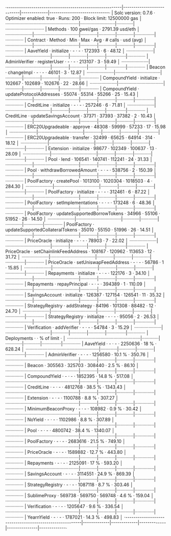 ·--------------------------------------------------------|---------------------------|-------------|-----------------------------·
|                  Solc version: 0.7.6                   ·  Optimizer enabled: true  ·  Runs: 200  ·  Block limit: 12500000 gas  │
·························································|···························|·············|······························
|  Methods                                               ·              100 gwei/gas               ·       2791.39 usd/eth       │
·····················|···································|·············|·············|·············|···············|··············
|  Contract          ·  Method                           ·  Min        ·  Max        ·  Avg        ·  # calls      ·  usd (avg)  │
·····················|···································|·············|·············|·············|···············|··············
|  AaveYield         ·  initialize                       ·          -  ·          -  ·     172393  ·            6  ·      48.12  │
·····················|···································|·············|·············|·············|···············|··············
|  AdminVerifier     ·  registerUser                     ·          -  ·          -  ·     213107  ·            3  ·      59.49  │
·····················|···································|·············|·············|·············|···············|··············
|  Beacon            ·  changeImpl                       ·          -  ·          -  ·      46101  ·            3  ·      12.87  │
·····················|···································|·············|·············|·············|···············|··············
|  CompoundYield     ·  initialize                       ·     102667  ·     102689  ·     102676  ·           22  ·      28.66  │
·····················|···································|·············|·············|·············|···············|··············
|  CompoundYield     ·  updateProtocolAddresses          ·      55074  ·      55314  ·      55266  ·           25  ·      15.43  │
·····················|···································|·············|·············|·············|···············|··············
|  CreditLine        ·  initialize                       ·          -  ·          -  ·     257246  ·            6  ·      71.81  │
·····················|···································|·············|·············|·············|···············|··············
|  CreditLine        ·  updateSavingsAccount             ·      37371  ·      37393  ·      37382  ·            2  ·      10.43  │
·····················|···································|·············|·············|·············|···············|··············
|  ERC20Upgradeable  ·  approve                          ·      48308  ·      59999  ·      57233  ·           17  ·      15.98  │
·····················|···································|·············|·············|·············|···············|··············
|  ERC20Upgradeable  ·  transfer                         ·      32499  ·      65625  ·      64914  ·          314  ·      18.12  │
·····················|···································|·············|·············|·············|···············|··············
|  Extension         ·  initialize                       ·      98677  ·     102349  ·     100637  ·           13  ·      28.09  │
·····················|···································|·············|·············|·············|···············|··············
|  Pool              ·  lend                             ·     106541  ·     140741  ·     112241  ·           24  ·      31.33  │
·····················|···································|·············|·············|·············|···············|··············
|  Pool              ·  withdrawBorrowedAmount           ·          -  ·          -  ·     538756  ·            2  ·     150.39  │
·····················|···································|·············|·············|·············|···············|··············
|  PoolFactory       ·  createPool                       ·    1013100  ·    1020304  ·    1018503  ·            4  ·     284.30  │
·····················|···································|·············|·············|·············|···············|··············
|  PoolFactory       ·  initialize                       ·          -  ·          -  ·     312461  ·            6  ·      87.22  │
·····················|···································|·············|·············|·············|···············|··············
|  PoolFactory       ·  setImplementations               ·          -  ·          -  ·     173248  ·            6  ·      48.36  │
·····················|···································|·············|·············|·············|···············|··············
|  PoolFactory       ·  updateSupportedBorrowTokens      ·      34966  ·      55106  ·      51952  ·           26  ·      14.50  │
·····················|···································|·············|·············|·············|···············|··············
|  PoolFactory       ·  updateSupportedCollateralTokens  ·      35010  ·      55150  ·      51996  ·           26  ·      14.51  │
·····················|···································|·············|·············|·············|···············|··············
|  PriceOracle       ·  initialize                       ·          -  ·          -  ·      78903  ·            7  ·      22.02  │
·····················|···································|·············|·············|·············|···············|··············
|  PriceOracle       ·  setChainlinkFeedAddress          ·     108167  ·     120962  ·     113653  ·           12  ·      31.72  │
·····················|···································|·············|·············|·············|···············|··············
|  PriceOracle       ·  setUniswapFeedAddress            ·          -  ·          -  ·      56786  ·            1  ·      15.85  │
·····················|···································|·············|·············|·············|···············|··············
|  Repayments        ·  initialize                       ·          -  ·          -  ·     122176  ·            3  ·      34.10  │
·····················|···································|·············|·············|·············|···············|··············
|  Repayments        ·  repayPrincipal                   ·          -  ·          -  ·     394389  ·            1  ·     110.09  │
·····················|···································|·············|·············|·············|···············|··············
|  SavingsAccount    ·  initialize                       ·     126387  ·     127154  ·     126541  ·           11  ·      35.32  │
·····················|···································|·············|·············|·············|···············|··············
|  StrategyRegistry  ·  addStrategy                      ·      84196  ·     101308  ·      88482  ·           12  ·      24.70  │
·····················|···································|·············|·············|·············|···············|··············
|  StrategyRegistry  ·  initialize                       ·          -  ·          -  ·      95056  ·            2  ·      26.53  │
·····················|···································|·············|·············|·············|···············|··············
|  Verification      ·  addVerifier                      ·          -  ·          -  ·      54784  ·            3  ·      15.29  │
·····················|···································|·············|·············|·············|···············|··············
|  Deployments                                           ·                                         ·  % of limit   ·             │
·························································|·············|·············|·············|···············|··············
|  AaveYield                                             ·          -  ·          -  ·    2250636  ·         18 %  ·     628.24  │
·························································|·············|·············|·············|···············|··············
|  AdminVerifier                                         ·          -  ·          -  ·    1256580  ·       10.1 %  ·     350.76  │
·························································|·············|·············|·············|···············|··············
|  Beacon                                                ·     305563  ·     325703  ·     308440  ·        2.5 %  ·      86.10  │
·························································|·············|·············|·············|···············|··············
|  CompoundYield                                         ·          -  ·          -  ·    1852395  ·       14.8 %  ·     517.08  │
·························································|·············|·············|·············|···············|··············
|  CreditLine                                            ·          -  ·          -  ·    4812768  ·       38.5 %  ·    1343.43  │
·························································|·············|·············|·············|···············|··············
|  Extension                                             ·          -  ·          -  ·    1100788  ·        8.8 %  ·     307.27  │
·························································|·············|·············|·············|···············|··············
|  MinimumBeaconProxy                                    ·          -  ·          -  ·     108982  ·        0.9 %  ·      30.42  │
·························································|·············|·············|·············|···············|··············
|  NoYield                                               ·          -  ·          -  ·    1102986  ·        8.8 %  ·     307.89  │
·························································|·············|·············|·············|···············|··············
|  Pool                                                  ·          -  ·          -  ·    4800742  ·       38.4 %  ·    1340.07  │
·························································|·············|·············|·············|···············|··············
|  PoolFactory                                           ·          -  ·          -  ·    2683616  ·       21.5 %  ·     749.10  │
·························································|·············|·············|·············|···············|··············
|  PriceOracle                                           ·          -  ·          -  ·    1589882  ·       12.7 %  ·     443.80  │
·························································|·············|·············|·············|···············|··············
|  Repayments                                            ·          -  ·          -  ·    2125091  ·         17 %  ·     593.20  │
·························································|·············|·············|·············|···············|··············
|  SavingsAccount                                        ·          -  ·          -  ·    3114551  ·       24.9 %  ·     869.39  │
·························································|·············|·············|·············|···············|··············
|  StrategyRegistry                                      ·          -  ·          -  ·    1087118  ·        8.7 %  ·     303.46  │
·························································|·············|·············|·············|···············|··············
|  SublimeProxy                                          ·     569738  ·     569750  ·     569748  ·        4.6 %  ·     159.04  │
·························································|·············|·············|·············|···············|··············
|  Verification                                          ·          -  ·          -  ·    1205647  ·        9.6 %  ·     336.54  │
·························································|·············|·············|·············|···············|··············
|  YearnYield                                            ·          -  ·          -  ·    1787021  ·       14.3 %  ·     498.83  │
·--------------------------------------------------------|-------------|-------------|-------------|---------------|-------------·